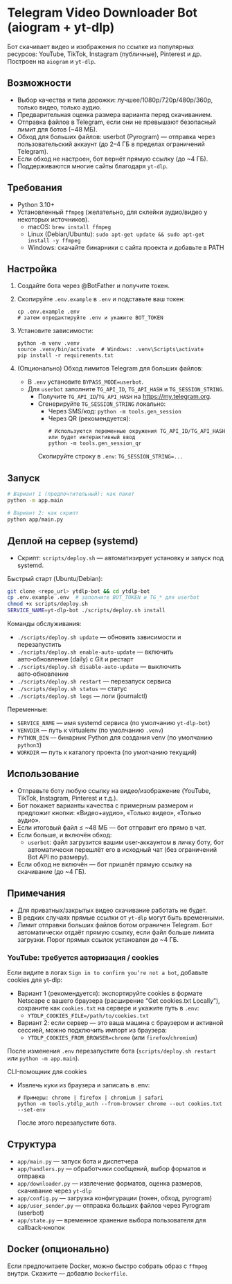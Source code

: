 # Telegram Video Downloader Bot (aiogram + yt-dlp)

Бот скачивает видео и изображения по ссылке из популярных ресурсов: YouTube, TikTok, Instagram (публичные), Pinterest и др. Построен на `aiogram` и `yt-dlp`.

## Возможности
- Выбор качества и типа дорожки: лучшее/1080p/720p/480p/360p, только видео, только аудио.
- Предварительная оценка размера варианта перед скачиванием.
- Отправка файлов в Telegram, если они не превышают безопасный лимит для ботов (~48 МБ).
- Обход для больших файлов: userbot (Pyrogram) — отправка через пользовательский аккаунт (до 2–4 ГБ в пределах ограничений Telegram).
- Если обход не настроен, бот вернёт прямую ссылку (до ~4 ГБ).
- Поддерживаются многие сайты благодаря `yt-dlp`.

## Требования
- Python 3.10+
- Установленный `ffmpeg` (желательно, для склейки аудио/видео у некоторых источников).
  - macOS: `brew install ffmpeg`
  - Linux (Debian/Ubuntu): `sudo apt-get update && sudo apt-get install -y ffmpeg`
  - Windows: скачайте бинарники с сайта проекта и добавьте в PATH

## Настройка
1. Создайте бота через @BotFather и получите токен.
2. Скопируйте `.env.example` в `.env` и подставьте ваш токен:
   ```
   cp .env.example .env
   # затем отредактируйте .env и укажите BOT_TOKEN
   ```
3. Установите зависимости:
   ```
   python -m venv .venv
   source .venv/bin/activate  # Windows: .venv\Scripts\activate
   pip install -r requirements.txt
   ```

4. (Опционально) Обход лимитов Telegram для больших файлов:
   - В `.env` установите `BYPASS_MODE=userbot`.
   - Для `userbot` заполните `TG_API_ID`, `TG_API_HASH` и `TG_SESSION_STRING`.
     - Получите `TG_API_ID`/`TG_API_HASH` на https://my.telegram.org.
     - Сгенерируйте `TG_SESSION_STRING` локально:
       - Через SMS/код: `python -m tools.gen_session`
       - Через QR (рекомендуется):
         ```
         # Используются переменные окружения TG_API_ID/TG_API_HASH или будет интерактивный ввод
         python -m tools.gen_session_qr
         ```
       Скопируйте строку в `.env`: `TG_SESSION_STRING=...`

## Запуск
```bash
# Вариант 1 (предпочтительный): как пакет
python -m app.main

# Вариант 2: как скрипт
python app/main.py
```

## Деплой на сервер (systemd)
- Скрипт: `scripts/deploy.sh` — автоматизирует установку и запуск под systemd.

Быстрый старт (Ubuntu/Debian):
```bash
git clone <repo_url> ytdlp-bot && cd ytdlp-bot
cp .env.example .env  # заполните BOT_TOKEN и TG_* для userbot
chmod +x scripts/deploy.sh
SERVICE_NAME=yt-dlp-bot ./scripts/deploy.sh install
```

Команды обслуживания:
- `./scripts/deploy.sh update` — обновить зависимости и перезапустить
- `./scripts/deploy.sh enable-auto-update` — включить авто‑обновление (daily) с Git и рестарт
- `./scripts/deploy.sh disable-auto-update` — выключить авто‑обновление
- `./scripts/deploy.sh restart` — перезапуск сервиса
- `./scripts/deploy.sh status` — статус
- `./scripts/deploy.sh logs` — логи (journalctl)

Переменные:
- `SERVICE_NAME` — имя systemd сервиса (по умолчанию `yt-dlp-bot`)
- `VENVDIR` — путь к virtualenv (по умолчанию `.venv`)
- `PYTHON_BIN` — бинарник Python для создания venv (по умолчанию `python3`)
- `WORKDIR` — путь к каталогу проекта (по умолчанию текущий)

## Использование
- Отправьте боту любую ссылку на видео/изображение (YouTube, TikTok, Instagram, Pinterest и т.д.).
- Бот покажет варианты качества с примерным размером и предложит кнопки: «Видео+аудио», «Только видео», «Только аудио».
- Если итоговый файл ≤ ~48 МБ — бот отправит его прямо в чат.
- Если больше, и включён обход:
  - `userbot`: файл загрузится вашим user‑аккаунтом в личку боту, бот автоматически перешлёт его в исходный чат (без ограничений Bot API по размеру).
- Если обход не включён — бот пришлёт прямую ссылку на скачивание (до ~4 ГБ).

## Примечания
- Для приватных/закрытых видео скачивание работать не будет.
- В редких случаях прямые ссылки от `yt-dlp` могут быть временными.
- Лимит отправки больших файлов ботом ограничен Telegram. Бот автоматически отдаёт прямую ссылку, если файл больше лимита загрузки. Порог прямых ссылок установлен до ~4 ГБ.

### YouTube: требуется авторизация / cookies
Если видите в логах `Sign in to confirm you’re not a bot`, добавьте cookies для yt-dlp:
- Вариант 1 (рекомендуется): экспортируйте cookies в формате Netscape с вашего браузера (расширение “Get cookies.txt Locally”), сохраните как `cookies.txt` на сервере и укажите путь в `.env`:
  - `YTDLP_COOKIES_FILE=/path/to/cookies.txt`
- Вариант 2: если сервер — это ваша машина с браузером и активной сессией, можно подключить импорт из браузера:
  - `YTDLP_COOKIES_FROM_BROWSER=chrome` (или `firefox`/`chromium`)

После изменения `.env` перезапустите бота (`scripts/deploy.sh restart` или `python -m app.main`).

CLI-помощник для cookies
- Извлечь куки из браузера и записать в .env:
  ```
  # Примеры: chrome | firefox | chromium | safari
  python -m tools.ytdlp_auth --from-browser chrome --out cookies.txt --set-env
  ```
  После этого перезапустите бота.

## Структура
- `app/main.py` — запуск бота и диспетчера
- `app/handlers.py` — обработчики сообщений, выбор форматов и отправка
- `app/downloader.py` — извлечение форматов, оценка размеров, скачивание через `yt-dlp`
- `app/config.py` — загрузка конфигурации (токен, обход, pyrogram)
- `app/user_sender.py` — отправка больших файлов через Pyrogram (userbot)
- `app/state.py` — временное хранение выбора пользователя для callback-кнопок

## Docker (опционально)
Если предпочитаете Docker, можно быстро собрать образ с `ffmpeg` внутри. Скажите — добавлю `Dockerfile`.
